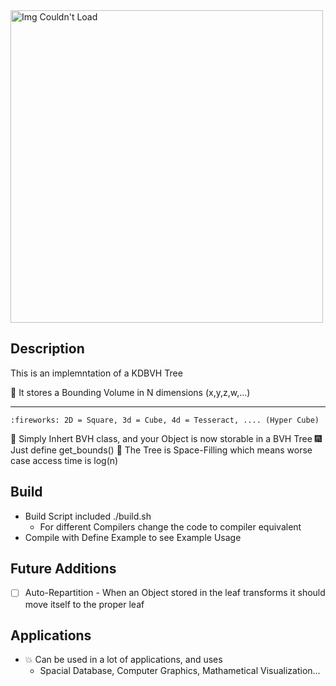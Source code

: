 <img src="https://user-images.githubusercontent.com/60249504/147365454-ec78a07c-8121-4341-b229-825325cf4b92.gif" alt="Img Couldn't Load" width="500">

## Description

This is an implemntation of a KDBVH Tree

:sparkler: It stores a Bounding Volume in N dimensions (x,y,z,w,...)
***
    :fireworks: 2D = Square, 3d = Cube, 4d = Tesseract, .... (Hyper Cube)
:sparkler: Simply Inhert BVH class, and your Object is now storable in a BVH Tree
    :fireworks: Just define get_bounds()
:sparkler: The Tree is Space-Filling which means worse case access time is log(n)

## Build

- Build Script included ./build.sh
  - For different Compilers change the code to compiler equivalent
- Compile with Define Example to see Example Usage

## Future Additions

- [ ] Auto-Repartition
      - When an Object stored in the leaf transforms it should move itself to the proper leaf
      
## Applications 
- :collision: Can be used in a lot of applications, and uses
  - Spacial Database, Computer Graphics, Mathametical Visualization...
